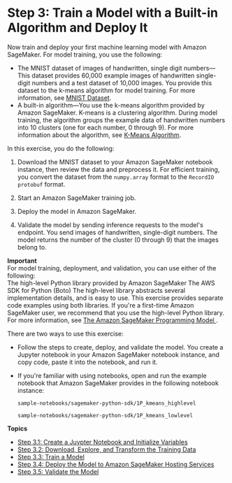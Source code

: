 # Step 3: Train a Model with a Built\-in Algorithm and Deploy It<a name="ex1"></a>

Now train and deploy your first machine learning model with Amazon SageMaker\. For model training, you use the following: 
+ The MNIST dataset of images of handwritten, single digit numbers—This dataset provides 60,000 example images of handwritten single\-digit numbers and a test dataset of 10,000 images\. You provide this dataset to the k\-means algorithm for model training\. For more information, see [MNIST Dataset](http://www.deeplearning.net/tutorial/gettingstarted.html)\.
+ A built\-in algorithm—You use the k\-means algorithm provided by Amazon SageMaker\. K\-means is a clustering algorithm\. During model training, the algorithm groups the example data of handwritten numbers into 10 clusters \(one for each number, 0 through 9\)\. For more information about the algorithm, see [K\-Means Algorithm](k-means.md)\.

In this exercise, you do the following:

1. Download the MNIST dataset to your Amazon SageMaker notebook instance, then review the data and preprocess it\. For efficient training, you convert the dataset from the `numpy.array` format to the `RecordIO protobuf` format\.

1. Start an Amazon SageMaker training job\.

1. Deploy the model in Amazon SageMaker\.

1. Validate the model by sending inference requests to the model's endpoint\. You send images of handwritten, single\-digit numbers\. The model returns the number of the cluster \(0 through 9\) that the images belong to\. 

**Important**  
For model training, deployment, and validation, you can use either of the following:  
The high\-level Python library provided by Amazon SageMaker
The AWS SDK for Python \(Boto\)
The high\-level library abstracts several implementation details, and is easy to use\. This exercise provides separate code examples using both libraries\. If you're a first\-time Amazon SageMaker user, we recommend that you use the high\-level Python library\. For more information, see [The Amazon SageMaker Programming Model ](how-it-works-prog-model.md)\. 

There are two ways to use this exercise:
+ Follow the steps to create, deploy, and validate the model\. You create a Jupyter notebook in your Amazon SageMaker notebook instance, and copy code, paste it into the notebook, and run it\. 
+ If you're familiar with using notebooks, open and run the example notebook that Amazon SageMaker provides in the following notebook instance:

  `sample-notebooks/sagemaker-python-sdk/1P_kmeans_highlevel`

  `sample-notebooks/sagemaker-python-sdk/1P_kmeans_lowlevel`

**Topics**
+ [Step 3\.1: Create a Juypter Notebook and Initialize Variables](ex1-prepare.md)
+ [Step 3\.2: Download, Explore, and Transform the Training Data](ex1-preprocess-data.md)
+ [Step 3\.3: Train a Model](ex1-train-model.md)
+ [Step 3\.4: Deploy the Model to Amazon SageMaker Hosting Services](ex1-deploy-model.md)
+ [Step 3\.5: Validate the Model](ex1-test-model.md)